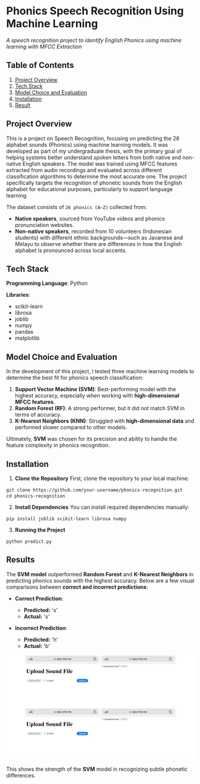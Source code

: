 # Phonics Speech Recognition Using Machine Learning
*A speech recognition project to identify English Phonics using machine learning with MFCC Extraction*


## Table of Contents
1. [Project Overview](#project-overview)
2. [Tech Stack](#tech-stack)
3. [Model Choice and Evaluation](#model-choice-and-evaluation)
6. [Installation](#installation)
7. [Result](#results)

## Project Overview

This is a project on Speech Recognition, focusing on predicting the 26 alphabet sounds (Phonics) using machine learning models. It was developed as part of my undergraduate thesis, with the primary goal of helping systems better understand spoken letters from both native and non-native English speakers. The model was trained using MFCC features extracted from audio recordings and evaluated across different classification algorithms to determine the most accurate one. The project specifically targets the recognition of phonetic sounds from the English alphabet for educational purposes, particularly to support language learning.

The dataset consists of ``26 phonics (A–Z)`` collected from:
- **Native speakers**, sourced from YouTube videos and phonics pronunciation websites.
- **Non-native speakers**, recorded from 10 volunteers (Indonesian students) with different ethnic backgrounds—such as Javanese and Melayu to observe whether there are differences in how the English alphabet is pronounced across local accents.
  
## Tech Stack

**Programming Language**: Python

**Libraries**:
- scikit-learn 
- librosa 
- joblib 
- numpy 
- pandas 
- matplotlib 

## Model Choice and Evaluation

In the development of this project, I tested three machine learning models to determine the best fit for phonics speech classification:

1. **Support Vector Machine (SVM)**: Best-performing model with the highest accuracy, especially when working with **high-dimensional MFCC features**.
2. **Random Forest (RF)**: A strong performer, but it did not match SVM in terms of accuracy.
3. **K-Nearest Neighbors (KNN)**: Struggled with **high-dimensional data** and performed slower compared to other models.

Ultimately, **SVM** was chosen for its precision and ability to handle the feature complexity in phonics recognition.


## Installation

1. **Clone the Repository**
First, clone the repository to your local machine:
```
git clone https://github.com/your-username/phonics-recognition.git
cd phonics-recognition
```

2. **Install Dependencies**
You can install required dependencies manually:
```
pip install joblib scikit-learn librosa numpy
```

3.  **Running the Project**
```
python predict.py
```

## Results

The **SVM model** outperformed **Random Forest** and **K-Nearest Neighbors** in predicting phonics sounds with the highest accuracy. Below are a few visual comparisons between **correct and incorrect predictions**:

- **Correct Prediction**:  
  - **Predicted:** 's'  
  - **Actual:** 's'
  
- **Incorrect Prediction**:  
  - **Predicted:** 'h'  
  - **Actual:** 'b'

![Phonics Prediction Comparison](phonics_comparison.png)

This shows the strength of the **SVM** model in recognizing subtle phonetic differences.




